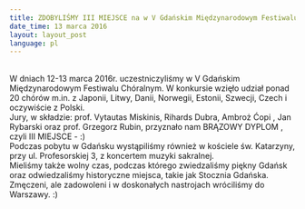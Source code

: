 ```yaml
---
title: ZDOBYLIŚMY III MIEJSCE na w V Gdańskim Międzynarodowym Festiwalu Chóralnym !!!
date_time: 13 marca 2016
layout: layout_post
language: pl
---
```

<br>
W dniach 12-13 marca 2016r. uczestniczyliśmy w V Gdańskim 
Międzynarodowym Festiwalu Chóralnym. W konkursie wzięło udział ponad 20 
chórów m.in. z Japonii, Litwy, Danii, Norwegii, Estonii, Szwecji, Czech i 
oczywiście z Polski. 
<br>
Jury, w składzie: prof. Vytautas Miskinis, Rihards Dubra, Ambroż Ćopi , Jan 
Rybarski oraz prof. Grzegorz Rubin,  przyznało nam BRĄZOWY DYPLOM , czyli  
III MIEJSCE - :)    
<br>
Podczas pobytu w Gdańsku wystąpiliśmy również w kościele św. Katarzyny, 
przy ul. Profesorskiej 3, z koncertem muzyki sakralnej.
<br>
Mieliśmy także wolny czas, podczas którego zwiedzaliśmy piękny Gdańsk oraz  
odwiedzaliśmy historyczne miejsca, takie jak Stocznia Gdańska.
<br>
Zmęczeni, ale zadowoleni i w doskonałych nastrojach wróciliśmy do Warszawy. 
:)
<br>


